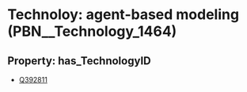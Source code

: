 # Technoloy: __agent-based modeling__ (PBN__Technology_1464)

## Property: has_TechnologyID

* [Q392811](Q392811)

